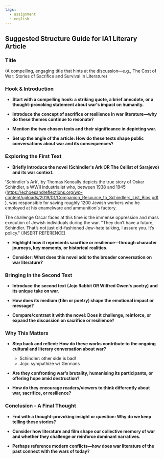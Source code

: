 ```yaml
---
tags:
  - assignment
  - english
---
```

## Suggested Structure Guide for IA1 Literary Article

### Title

(A compelling, engaging title that hints at the discussion—e.g., The Cost of War: Stories of Sacrifice and Survival in Literature)

### Hook & Introduction

*   **Start with a compelling hook: a striking quote, a brief anecdote, or a thought-provoking statement about war's impact on humanity.**


*   **Introduce the concept of sacrifice or resilience in war literature—why do these themes continue to resonate?**


*   **Mention the two chosen texts and their significance in depicting war.**


*   **Set up the angle of the article: How do these texts shape public conversations about war and its consequences?**


### Exploring the First Text

*   **Briefly introduce the novel (Schindler's Ark OR The Cellist of Sarajevo) and its war context.**

'Schindler's Ark', by Thomas Keneally depicts the true story of Oskar Schindler, a WWII industrialist who, between 1938 and 1945 (https://echoesandreflections.org/wp-content/uploads/2019/01/Companion_Resource_to_Schindlers_List_Bios.pdf), was responsible for saving roughly 1200 Jewish workers who he employed at his enamelware and ammunition's factory.

The challenge Oscar faces at this time is the immense oppression and mass execution of Jewish individuals during the war. "They don’t have a future, Schindler. That’s not just old-fashioned Jew-hate talking, I assure you. It’s policy." (INSERT REFERENCE)

*   **Highlight how it represents sacrifice or resilience—through character journeys, key moments, or historical realities.**


*   **Consider: What does this novel add to the broader conversation on war literature?**


### Bringing in the Second Text

*   **Introduce the second text (Jojo Rabbit OR Wilfred Owen's poetry) and its unique take on war.**


*   **How does its medium (film or poetry) shape the emotional impact or message?**


*   **Compare/contrast it with the novel: Does it challenge, reinforce, or expand the discussion on sacrifice or resilience?**


### Why This Matters

*   **Step back and reflect: How do these works contribute to the ongoing cultural and literary conversation about war?**
    *   Schindler: other side is bad!
    *   Jojo: sympathize w/ Germans


*   **Are they confronting war's brutality, humanising its participants, or offering hope amid destruction?**


*   **How do they encourage readers/viewers to think differently about war, sacrifice, or resilience?**


### Conclusion - A Final Thought

*   E**nd with a thought-provoking insight or question: Why do we keep telling these stories?**


*   **Consider how literature and film shape our collective memory of war and whether they challenge or reinforce dominant narratives.**


*   **Perhaps reference modern conflicts—how does war literature of the past connect with the wars of today?**